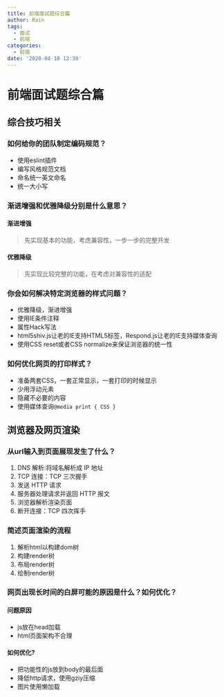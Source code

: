 ```yaml
---
title: 前端面试题综合篇
author: Rain
tags:
  - 面试
  - 前端
categories:
  - 前端
date: '2020-04-18 12:30'
---
```


<Boxx/>

# 前端面试题综合篇

## 综合技巧相关

### 如何给你的团队制定编码规范？

- 使用eslint插件
- 编写风格规范文档
- 命名统一英文命名
- 统一大小写

### 渐进增强和优雅降级分别是什么意思？

#### 渐进增强

> 先实现基本的功能，考虑兼容性，一步一步的完整开发

#### 优雅降级

> 先实现比较完整的功能，在考虑对兼容性的适配

### 你会如何解决特定浏览器的样式问题？

- 优雅降级，渐进增强
- 使用IE条件注释
- 属性Hack写法
- html5shiv.js让老的IE支持HTML5标签，Respond.js让老的IE支持媒体查询
- 使用CSS reset或者CSS normalize来保证浏览器的统一性

### 如何优化网页的打印样式？

- 准备两套CSS，一套正常显示，一套打印的时候显示
- 少用浮动元素
- 隐藏不必要的内容
- 使用媒体查询`@media print { CSS }`

## 浏览器及网页渲染

### 从url输入到页面展现发生了什么？

1. DNS 解析:将域名解析成 IP 地址
2. TCP 连接：TCP 三次握手
3. 发送 HTTP 请求
4. 服务器处理请求并返回 HTTP 报文
5. 浏览器解析渲染页面
6. 断开连接：TCP 四次挥手

### 简述页面渲染的流程

1. 解析html以构建dom树
2. 构建render树 
3. 布局render树 
4. 绘制render树

### 网页出现长时间的白屏可能的原因是什么？如何优化？

#### 问题原因

- js放在head加载
- html页面架构不合理

#### 如何优化?

- 把功能性的js放到body的最后面
- 降低http请求，使用gziy压缩
- 图片使用懒加载



<Vssue :title="$title" />